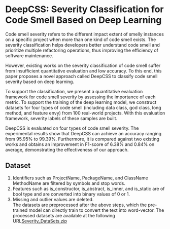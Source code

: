 # DeepCSS: Severity Classification for Code Smell Based on Deep Learning
Code smell severity refers to the different impact extent of smelly instances on a specific project when more than one kind of code smell exists. The severity classification helps developers better understand code smell and prioritize multiple refactoring operations, thus improving the efficiency of software maintenance. <be>

However, existing works on the severity classification of code smell suffer from insufficient quantitative evaluation and low accuracy. To this end, this paper proposes a novel approach called DeepCSS to classify code smell severity based on deep learning.<be>

To support the classification, we present a quantitative evaluation framework for code smell severity by assessing the importance of each metric. To support the training of the deep learning model, we construct datasets for four types of code smell (including data class, god class, long method, and feature envy) from 100 real-world projects. With this evaluation framework, severity labels of these samples are built.<be>

DeepCSS is evaluated on four types of code smell severity. The experimental results show that DeepCSS can achieve an accuracy ranging from 95.95\% to 99.39\%. Furthermore, it is compared against two existing works and obtains an improvement in F1-score of 6.38\% and 0.84\% on average, demonstrating the effectiveness of our approach.
## Dataset
1. Identifiers such as ProjectName, PackageName, and ClassName MethodName are filtered by symbols and stop words.
2. Features such as is_constructor, is_abstract, is_inner, and is_static are of bool type and are converted into binary values of 0 or 1.
3. Missing and outlier values are deleted. <br>
The datasets are preprocessed after the above steps, which the pre-trained model can directly train to convert the text into word-vector. The processed datasets are available at the following URL[Severity_DataSets.zip](https://github.com/AAAAaBae/DeepCSS/blob/main/Severity_DataSets.zip) <br>
